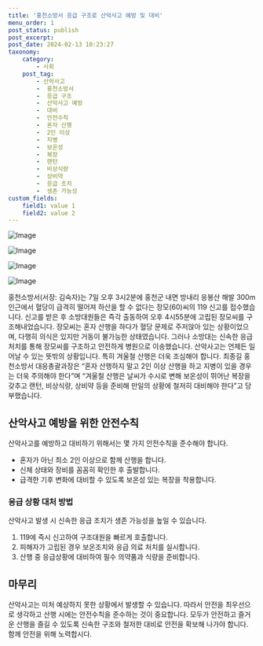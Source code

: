 ```yaml
---
title: '홍천소방서 응급 구조로 산악사고 예방 및 대비'
menu_order: 1
post_status: publish
post_excerpt: 
post_date: 2024-02-13 10:23:27
taxonomy:
    category:
        - 사회
    post_tag:
        - 산악사고
        -  홍천소방서
        -  응급 구조
        -  산악사고 예방
        -  대비
        -  안전수칙
        -  혼자 산행
        -  2인 이상
        -  지병
        -  보온성
        -  복장
        -  랜턴
        -  비상식량
        -  상비약
        -  응급 조치
        -  생존 가능성
custom_fields:
    field1: value 1
    field2: value 2
---
```


![Image](https://imgnews.pstatic.net/image/087/2024/02/12/0001025451_001_20240212150516405.jpg?type=w647)

![Image](https://imgnews.pstatic.net/image/087/2024/02/12/0001025451_002_20240212150516445.jpg?type=w647)

![Image](https://imgnews.pstatic.net/image/087/2024/02/12/0001025451_003_20240212150516506.jpg?type=w647)

![Image](https://imgnews.pstatic.net/image/087/2024/02/12/0001025451_004_20240212150516553.jpg?type=w647)

홍천소방서(서장: 김숙자)는 7일 오후 3시2분에 홍천군 내면 방내리 응봉산 해발 300m 인근에서 혈당이 급격히 떨어져 하산을 할 수 없다는 장모(60)씨의 119 신고를 접수했습니다. 신고를 받은 후 소방대원들은 즉각 출동하여 오후 4시55분에 고립된 장모씨를 구조해내었습니다. 장모씨는 혼자 산행을 하다가 혈당 문제로 주저앉아 있는 상황이었으며, 다행히 의식은 있지만 거동이 불가능한 상태였습니다. 그러나 소방대는 신속한 응급 처치를 통해 장모씨를 구조하고 안전하게 병원으로 이송했습니다.
산악사고는 언제든 일어날 수 있는 뜻밖의 상황입니다. 특히 겨울철 산행은 더욱 조심해야 합니다. 최종길 홍천소방서 대응총괄과장은 “혼자 산행하지 말고 2인 이상 산행을 하고 지병이 있을 경우는 더욱 주의해야 한다”며 “겨울철 산행은 날씨가 수시로 변해 보온성이 뛰어난 복장을 갖추고 랜턴, 비상식량, 상비약 등을 준비해 만일의 상황에 철저히 대비해야 한다”고 당부했습니다.
## 산악사고 예방을 위한 안전수칙
산악사고를 예방하고 대비하기 위해서는 몇 가지 안전수칙을 준수해야 합니다.
- 혼자가 아닌 최소 2인 이상으로 함께 산행을 합니다.
- 신체 상태와 장비를 꼼꼼히 확인한 후 출발합니다.
- 급격한 기후 변화에 대비할 수 있도록 보온성 있는 복장을 착용합니다.
### 응급 상황 대처 방법
산악사고 발생 시 신속한 응급 조치가 생존 가능성을 높일 수 있습니다.
1. 119에 즉시 신고하여 구조대원을 빠르게 호출합니다.
2. 피해자가 고립된 경우 보온조치와 응급 의료 처치를 실시합니다.
3. 산행 중 응급상황에 대비하여 필수 의약품과 식량을 준비합니다.
## 마무리
산악사고는 미처 예상하지 못한 상황에서 발생할 수 있습니다. 따라서 안전을 최우선으로 생각하고 산행 시에는 안전수칙을 준수하는 것이 중요합니다. 모두가 안전하고 즐거운 산행을 즐길 수 있도록 신속한 구조와 철저한 대비로 안전을 확보해 나가야 합니다. 함께 안전을 위해 노력합시다.
